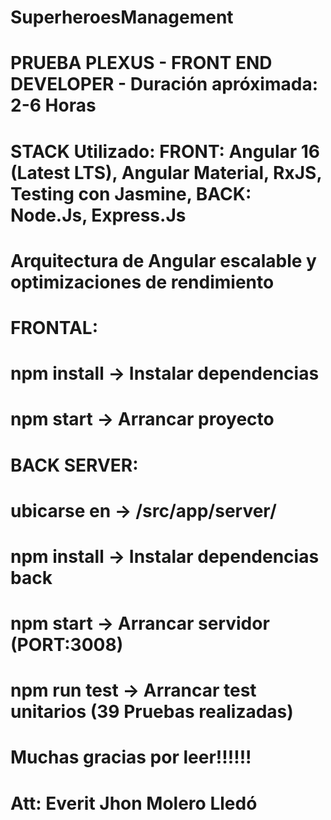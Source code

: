 # SuperheroesManagement

# PRUEBA PLEXUS - FRONT END DEVELOPER - Duración apróximada: 2-6 Horas

# STACK Utilizado: FRONT: Angular 16 (Latest LTS), Angular Material, RxJS, Testing con Jasmine, BACK: Node.Js, Express.Js

# Arquitectura de Angular escalable y optimizaciones de rendimiento

# FRONTAL:

# npm install -> Instalar dependencias

# npm start -> Arrancar proyecto

# BACK SERVER:

# ubicarse en -> /src/app/server/

# npm install -> Instalar dependencias back

# npm start -> Arrancar servidor (PORT:3008)

# npm run test -> Arrancar test unitarios (39 Pruebas realizadas)

# Muchas gracias por leer!!!!!!

# Att: Everit Jhon Molero Lledó
